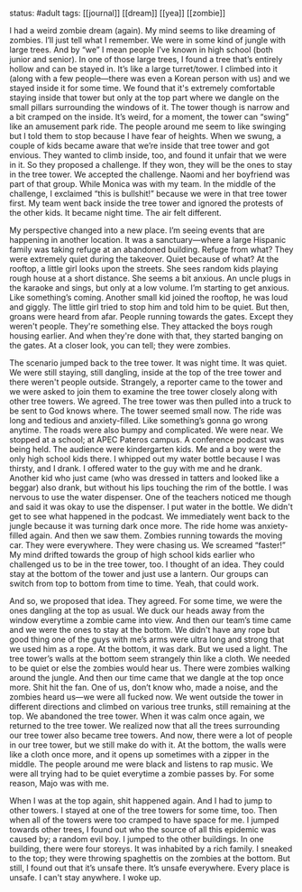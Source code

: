 status: #adult 
tags: [[journal]] [[dream]] [[yea]] [[zombie]] 

I had a weird zombie dream (again). My mind seems to like dreaming of zombies. I’ll just tell what I remember. We were in some kind of jungle with large trees. And by “we” I mean people I’ve known in high school (both junior and senior). In one of those large trees, I found a tree that’s entirely hollow and can be stayed in. It’s like a large turret/tower. I climbed into it (along with a few people—there was even a Korean person with us) and we stayed inside it for some time. We found that it's extremely comfortable staying inside that tower but only at the top part where we dangle on the small pillars surrounding the windows of it. The tower though is narrow and a bit cramped on the inside. It’s weird, for a moment, the tower can “swing” like an amusement park ride. The people around me seem to like swinging but I told them to stop because I have fear of heights. When we swung, a couple of kids became aware that we’re inside that tree tower and got envious. They wanted to climb inside, too, and found it unfair that we were in it. So they proposed a challenge. If they won, they will be the ones to stay in the tree tower. We accepted the challenge. Naomi and her boyfriend was part of that group. While Monica was with my team. In the middle of the challenge, I exclaimed “this is bullshit!” because we were in that tree tower first. My team went back inside the tree tower and ignored the protests of the other kids. It became night time. The air felt different. 

My perspective changed into a new place. I’m seeing events that are happening in another location. It was a sanctuary—where a large Hispanic family was taking refuge at an abandoned building. Refuge from what? They were extremely quiet during the takeover. Quiet because of what? At the rooftop, a little girl looks upon the streets. She sees random kids playing rough house at a short distance. She seems a bit anxious. An uncle plugs in the karaoke and sings, but only at a low volume. I’m starting to get anxious. Like something’s coming. Another small kid joined the rooftop, he was loud and giggly. The little girl tried to stop him and told him to be quiet. But then, groans were heard from afar. People running towards the gates. Except they weren't people. They're something else. They attacked the boys rough housing earlier. And when they're done with that, they started banging on the gates. At a closer look, you can tell; they were zombies. 

The scenario jumped back to the tree tower. It was night time. It was quiet. We were still staying, still dangling, inside at the top of the tree tower and there weren't people outside. Strangely, a reporter came to the tower and we were asked to join them to examine the tree tower closely along with other tree towers. We agreed. The tree tower was then pulled into a truck to be sent to God knows where. The tower seemed small now. The ride was long and tedious and anxiety-filled. Like something’s gonna go wrong anytime. The roads were also bumpy and complicated. We were near. We stopped at a school; at APEC Pateros campus. A conference podcast was being held. The audience were kindergarten kids. Me and a boy were the only high school kids there. I whipped out my water bottle because I was thirsty, and I drank. I offered water to the guy with me and he drank. Another kid who just came (who was dressed in tatters and looked like a beggar) also drank, but without his lips touching the rim of the bottle. I was nervous to use the water dispenser. One of the teachers noticed me though and said it was okay to use the dispenser. I put water in the bottle. We didn't get to see what happened in the podcast. We immediately went back to the jungle because it was turning dark once more. The ride home was anxiety-filled again. And then we saw them. Zombies running towards the moving car. They were everywhere. They were chasing us. We screamed “faster!” My mind drifted towards the group of high school kids earlier who challenged us to be in the tree tower, too. I thought of an idea. They could stay at the bottom of the tower and just use a lantern. Our groups can switch from top to bottom from time to time. Yeah, that could work.

And so, we proposed that idea. They agreed. For some time, we were the ones dangling at the top as usual. We duck our heads away from the window everytime a zombie came into view. And then our team’s time came and we were the ones to stay at the bottom. We didn't have any rope but good thing one of the guys with me’s arms were ultra long and strong that we used him as a rope. At the bottom, it was dark. But we used a light. The tree tower’s walls at the bottom seem strangely thin like a cloth. We needed to be quiet or else the zombies would hear us. There were zombies walking around the jungle. And then our time came that we dangle at the top once more. Shit hit the fan. One of us, don’t know who, made a noise, and the zombies heard us—we were all fucked now. We went outside the tower in different directions and climbed on various tree trunks, still remaining at the top. We abandoned the tree tower. When it was calm once again, we returned to the tree tower. We realized now that all the trees surrounding our tree tower also became tree towers. And now, there were a lot of people in our tree tower, but we still make do with it. At the bottom, the walls were like a cloth once more, and it opens up sometimes with a zipper in the middle. The people around me were black and listens to rap music. We were all trying had to be quiet everytime a zombie passes by. For some reason, Majo was with me. 

When I was at the top again, shit happened again. And I had to jump to other towers. I stayed at one of the tree towers for some time, too. Then when all of the towers were too cramped to have space for me. I jumped towards other trees, I found out who the source of all this epidemic was caused by; a random evil boy. I jumped to the other buildings. In one building, there were four storeys. It was inhabited by a rich family. I sneaked to the top; they were throwing spaghettis on the zombies at the bottom. But still, I found out that it’s unsafe there. It’s unsafe everywhere. Every place is unsafe. I can't stay anywhere. I woke up.